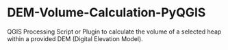 # DEM-Volume-Calculation-PyQGIS
QGIS Processing Script or Plugin to calculate the volume of a selected heap within a provided DEM (Digital Elevation Model).
